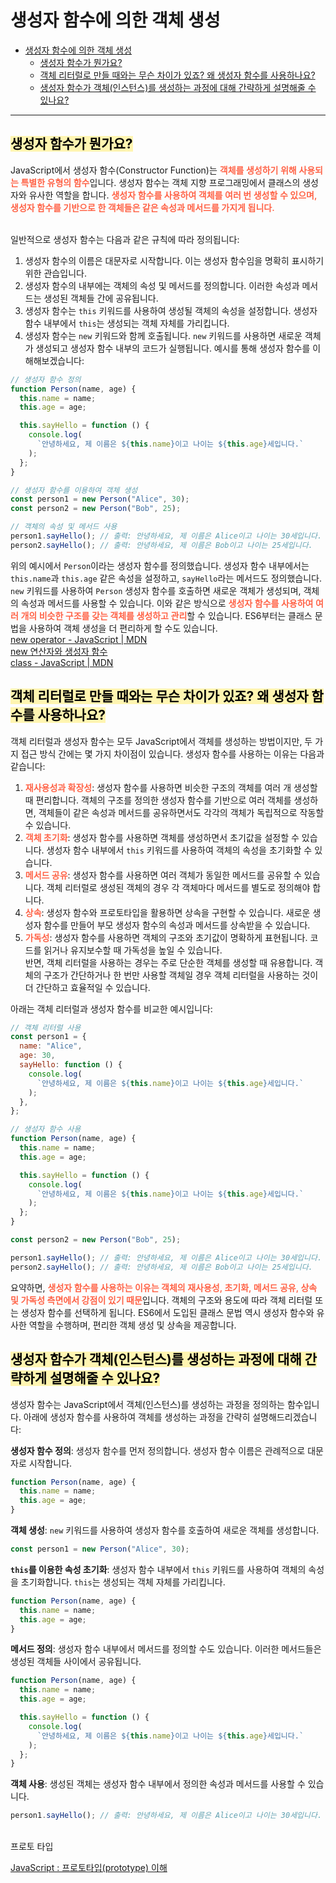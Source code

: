 # 생성자 함수에 의한 객체 생성

- [생성자 함수에 의한 객체 생성](#생성자-함수에-의한-객체-생성)
  - [생성자 함수가 뭔가요?](#생성자-함수가-뭔가요)
  - [객체 리터럴로 만들 때와는 무슨 차이가 있죠? 왜 생성자 함수를 사용하나요?](#객체-리터럴로-만들-때와는-무슨-차이가-있죠-왜-생성자-함수를-사용하나요)
  - [생성자 함수가 객체(인스턴스)를 생성하는 과정에 대해 간략하게 설명해줄 수 있나요?](#생성자-함수가-객체인스턴스를-생성하는-과정에-대해-간략하게-설명해줄-수-있나요)

---

## <span style='background-color: #fff5b1; color: black'>생성자 함수가 뭔가요?</span>

JavaScript에서 생성자 함수(Constructor Function)는 <span style="font-weight: 600; color: tomato;">객체를 생성하기 위해 사용되는 특별한 유형의 함수</span>입니다. 생성자 함수는 객체 지향 프로그래밍에서 클래스의 생성자와 유사한 역할을 합니다. <span style="font-weight: 600; color: tomato;">생성자 함수를 사용하여 객체를 여러 번 생성할 수 있으며, 생성자 함수를 기반으로 한 객체들은 같은 속성과 메서드를 가지게 됩니다.</span>

</br>
일반적으로 생성자 함수는 다음과 같은 규칙에 따라 정의됩니다:

1. 생성자 함수의 이름은 대문자로 시작합니다. 이는 생성자 함수임을 명확히 표시하기 위한 관습입니다.
2. 생성자 함수의 내부에는 객체의 속성 및 메서드를 정의합니다. 이러한 속성과 메서드는 생성된 객체들 간에 공유됩니다.
3. 생성자 함수는 `this` 키워드를 사용하여 생성될 객체의 속성을 설정합니다. 생성자 함수 내부에서 `this`는 생성되는 객체 자체를 가리킵니다.
4. 생성자 함수는 `new` 키워드와 함께 호출됩니다. `new` 키워드를 사용하면 새로운 객체가 생성되고 생성자 함수 내부의 코드가 실행됩니다.
   예시를 통해 생성자 함수를 이해해보겠습니다:

```jsx
// 생성자 함수 정의
function Person(name, age) {
  this.name = name;
  this.age = age;

  this.sayHello = function () {
    console.log(
      `안녕하세요, 제 이름은 ${this.name}이고 나이는 ${this.age}세입니다.`
    );
  };
}

// 생성자 함수를 이용하여 객체 생성
const person1 = new Person("Alice", 30);
const person2 = new Person("Bob", 25);

// 객체의 속성 및 메서드 사용
person1.sayHello(); // 출력: 안녕하세요, 제 이름은 Alice이고 나이는 30세입니다.
person2.sayHello(); // 출력: 안녕하세요, 제 이름은 Bob이고 나이는 25세입니다.
```

위의 예시에서 `Person`이라는 생성자 함수를 정의했습니다. 생성자 함수 내부에서는 `this.name`과 `this.age` 같은 속성을 설정하고, `sayHello`라는 메서드도 정의했습니다. `new` 키워드를 사용하여 `Person` 생성자 함수를 호출하면 새로운 객체가 생성되며, 객체의 속성과 메서드를 사용할 수 있습니다.
이와 같은 방식으로 <span style="font-weight: 600; color: tomato;">생성자 함수를 사용하여 여러 개의 비슷한 구조를 갖는 객체를 생성하고 관리</span>할 수 있습니다. ES6부터는 클래스 문법을 사용하여 객체 생성을 더 편리하게 할 수도 있습니다.
</br>
[new operator - JavaScript | MDN](https://developer.mozilla.org/ko/docs/Web/JavaScript/Reference/Operators/new)
</br>
[new 연산자와 생성자 함수](https://ko.javascript.info/constructor-new)
</br>
[class - JavaScript | MDN](https://developer.mozilla.org/ko/docs/Web/JavaScript/Reference/Statements/class)

## <span style='background-color: #fff5b1; color: black'>객체 리터럴로 만들 때와는 무슨 차이가 있죠? 왜 생성자 함수를 사용하나요?</span>

객체 리터럴과 생성자 함수는 모두 JavaScript에서 객체를 생성하는 방법이지만, 두 가지 접근 방식 간에는 몇 가지 차이점이 있습니다. 생성자 함수를 사용하는 이유는 다음과 같습니다:

1. <span style="font-weight: 600; color: tomato;">**재사용성과 확장성**</span>: 생성자 함수를 사용하면 비슷한 구조의 객체를 여러 개 생성할 때 편리합니다. 객체의 구조를 정의한 생성자 함수를 기반으로 여러 객체를 생성하면, 객체들이 같은 속성과 메서드를 공유하면서도 각각의 객체가 독립적으로 작동할 수 있습니다.
2. <span style="font-weight: 600; color: tomato;">**객체 초기화**</span>: 생성자 함수를 사용하면 객체를 생성하면서 초기값을 설정할 수 있습니다. 생성자 함수 내부에서 `this` 키워드를 사용하여 객체의 속성을 초기화할 수 있습니다.
3. <span style="font-weight: 600; color: tomato;">**메서드 공유**</span>: 생성자 함수를 사용하면 여러 객체가 동일한 메서드를 공유할 수 있습니다. 객체 리터럴로 생성된 객체의 경우 각 객체마다 메서드를 별도로 정의해야 합니다.
4. <span style="font-weight: 600; color: tomato;">**상속**</span>: 생성자 함수와 프로토타입을 활용하면 상속을 구현할 수 있습니다. 새로운 생성자 함수를 만들어 부모 생성자 함수의 속성과 메서드를 상속받을 수 있습니다.
5. <span style="font-weight: 600; color: tomato;">**가독성**</span>: 생성자 함수를 사용하면 객체의 구조와 초기값이 명확하게 표현됩니다. 코드를 읽거나 유지보수할 때 가독성을 높일 수 있습니다.
   </br>
   반면, 객체 리터럴을 사용하는 경우는 주로 단순한 객체를 생성할 때 유용합니다. 객체의 구조가 간단하거나 한 번만 사용할 객체일 경우 객체 리터럴을 사용하는 것이 더 간단하고 효율적일 수 있습니다.<br>

아래는 객체 리터럴과 생성자 함수를 비교한 예시입니다:

```jsx
// 객체 리터럴 사용
const person1 = {
  name: "Alice",
  age: 30,
  sayHello: function () {
    console.log(
      `안녕하세요, 제 이름은 ${this.name}이고 나이는 ${this.age}세입니다.`
    );
  },
};

// 생성자 함수 사용
function Person(name, age) {
  this.name = name;
  this.age = age;

  this.sayHello = function () {
    console.log(
      `안녕하세요, 제 이름은 ${this.name}이고 나이는 ${this.age}세입니다.`
    );
  };
}

const person2 = new Person("Bob", 25);

person1.sayHello(); // 출력: 안녕하세요, 제 이름은 Alice이고 나이는 30세입니다.
person2.sayHello(); // 출력: 안녕하세요, 제 이름은 Bob이고 나이는 25세입니다.
```

요약하면, <span style="font-weight: 600; color: tomato;">생성자 함수를 사용하는 이유는 객체의 재사용성, 초기화, 메서드 공유, 상속 및 가독성 측면에서 강점이 있기 때문</span>입니다. 객체의 구조와 용도에 따라 객체 리터럴 또는 생성자 함수를 선택하게 됩니다. ES6에서 도입된 클래스 문법 역시 생성자 함수와 유사한 역할을 수행하며, 편리한 객체 생성 및 상속을 제공합니다.

## <span style='background-color: #fff5b1; color: black'>생성자 함수가 객체(인스턴스)를 생성하는 과정에 대해 간략하게 설명해줄 수 있나요?</span>

생성자 함수는 JavaScript에서 객체(인스턴스)를 생성하는 과정을 정의하는 함수입니다. 아래에 생성자 함수를 사용하여 객체를 생성하는 과정을 간략히 설명해드리겠습니다:

**생성자 함수 정의**: 생성자 함수를 먼저 정의합니다. 생성자 함수 이름은 관례적으로 대문자로 시작합니다.

```jsx
function Person(name, age) {
  this.name = name;
  this.age = age;
}
```

**객체 생성**: `new` 키워드를 사용하여 생성자 함수를 호출하여 새로운 객체를 생성합니다.

```jsx
const person1 = new Person("Alice", 30);
```

**`this`를 이용한 속성 초기화**: 생성자 함수 내부에서 `this` 키워드를 사용하여 객체의 속성을 초기화합니다. `this`는 생성되는 객체 자체를 가리킵니다.

```jsx
function Person(name, age) {
  this.name = name;
  this.age = age;
}
```

**메서드 정의**: 생성자 함수 내부에서 메서드를 정의할 수도 있습니다. 이러한 메서드들은 생성된 객체들 사이에서 공유됩니다.

```jsx
function Person(name, age) {
  this.name = name;
  this.age = age;

  this.sayHello = function () {
    console.log(
      `안녕하세요, 제 이름은 ${this.name}이고 나이는 ${this.age}세입니다.`
    );
  };
}
```

**객체 사용**: 생성된 객체는 생성자 함수 내부에서 정의한 속성과 메서드를 사용할 수 있습니다.

```jsx
person1.sayHello(); // 출력: 안녕하세요, 제 이름은 Alice이고 나이는 30세입니다.
```

<br>
프로토 타입

[JavaScript : 프로토타입(prototype) 이해](https://www.nextree.co.kr/p7323/)
